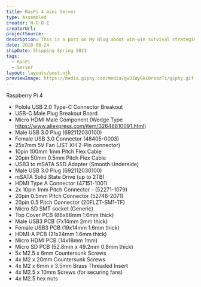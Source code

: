 ```yaml
---
title: RasPi 4 mini Server
type: Assembled
creator: N-O-D-E
creatorUrl:
projectSource:
description: This is a post on My Blog about win-win survival strategies.
date: 2018-08-24
shipDate: Shipping Spring 2021
tags:
  - RasPi
  - Server
layout: layouts/post.njk
previewImage: https://media.giphy.com/media/gw3IWyGkC0rsazTi/giphy.gif
---
```


Raspberry Pi 4

- Pololu USB 2.0 Type-C Connector Breakout
- USB-C Male Plug Breakout Board
- Micro HDMI Male Component (Wedge Type https://www.aliexpress.com/item/32648810091.html)
- Male USB 3.0 Plug (692112030100)
- Female USB 3.0 Connector (48405-0003)
- 25x7mm 5V Fan (JST XH 2-Pin connector)
- 10pin 100mm 1mm Pitch Flex Cable
- 20pin 50mm 0.5mm Pitch Flex Cable
- USB3 to mSATA SSD Adapter (Smooth Underside)
- Male USB 3.0 Plug (692112030100)
- mSATA Solid State Drive (up to 2TB)
- HDMI Type A Connector (47151-1001)
- 2x 10pin 1mm Pitch Connector - (52271-1079)
- 20pin 0.5mm Pitch Connector (52746-2071)
- 20pin 0.5 Pitch Connector (20FLZT-SM1-TF)
- Micro SD SMT socket (Generic)
- Top Cover PCB (88x88mm 1.6mm thick)
- Male USB3 PCB (7x14mm 2mm thick)
- Female USB3 PCB (19x14mm 1.6mm thick)
- HDMI-A PCB (21x24mm 1.6mm thick)
- Micro HDMI PCB (14x18mm 1mm)
- Micro SD PCB (52.8mm x 49.2mm 0.8mm thick)
- 5x M2.5 x 6mm Countersunk Screws
- 4x M2 x 20mm Countersunk Screws
- 4x M2 x 6mm x 3.5mm Brass Threaded Insert
- 4x M2.5 x 10mm Screws (for securing fans)
- 4x M2.5 hex nuts
